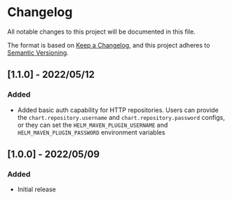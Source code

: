 # Changelog
All notable changes to this project will be documented in this file.

The format is based on [Keep a Changelog](https://keepachangelog.com/en/1.0.0/),
and this project adheres to [Semantic Versioning](https://semver.org/spec/v2.0.0.html).

## [1.1.0] - 2022/05/12
### Added
- Added basic auth capability for HTTP repositories. Users can provide the `chart.repository.username` and `chart.repository.password` configs, or they can set the `HELM_MAVEN_PLUGIN_USERNAME` and `HELM_MAVEN_PLUGIN_PASSWORD` environment variables

## [1.0.0] - 2022/05/09
### Added
- Initial release